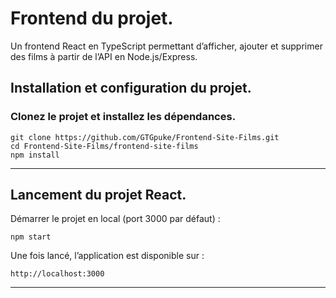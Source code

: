 # Frontend du projet.
Un frontend React en TypeScript permettant d’afficher, ajouter et supprimer des films à partir de l’API en Node.js/Express.

## Installation et configuration du projet.

### Clonez le projet et installez les dépendances.

    git clone https://github.com/GTGpuke/Frontend-Site-Films.git
    cd Frontend-Site-Films/frontend-site-films
    npm install

---

## Lancement du projet React.

Démarrer le projet en local (port 3000 par défaut) :

    npm start

Une fois lancé, l’application est disponible sur :
    
    http://localhost:3000

---

